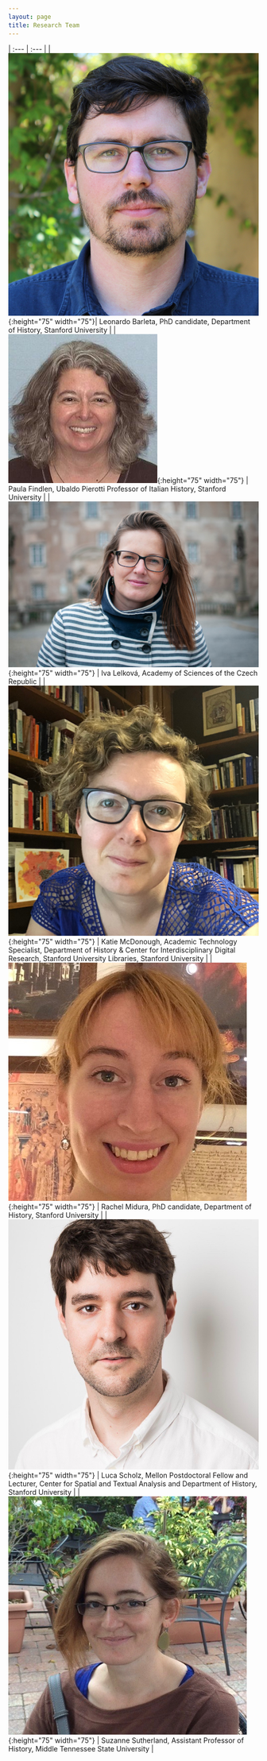 ```yaml
---
layout: page
title: Research Team
---
```


| :---       | :---       |
| ![](https://github.com/EMmobility/emm_site/blob/gh-pages/assets/img/barleta.jpg?raw=true){:height="75" width="75"}| Leonardo Barleta, PhD candidate, Department of History, Stanford University |
| ![](https://github.com/EMmobility/emm_site/blob/gh-pages/assets/img/findlen.jpg?raw=true){:height="75" width="75"} | Paula Findlen, Ubaldo Pierotti Professor of Italian History, Stanford University |
| ![](https://github.com/EMmobility/emm_site/blob/gh-pages/assets/img/iva.JPEG?raw=true){:height="75" width="75"} | Iva Lelková, Academy of Sciences of the Czech Republic |
| ![](https://github.com/EMmobility/emm_site/blob/gh-pages/assets/img/mcdonough.JPG?raw=true){:height="75" width="75"} | Katie McDonough, Academic Technology Specialist, Department of History & Center for Interdisciplinary Digital Research, Stanford University Libraries, Stanford University |
| ![](https://github.com/EMmobility/emm_site/blob/gh-pages/assets/img/midura.jpg?raw=true){:height="75" width="75"} | Rachel Midura, PhD candidate, Department of History, Stanford University |
| ![](https://github.com/EMmobility/emm_site/blob/gh-pages/assets/img/scholz.jpg?raw=true){:height="75" width="75"} | Luca Scholz, Mellon Postdoctoral Fellow and Lecturer, Center for Spatial and Textual Analysis and Department of History, Stanford University |
| ![](https://github.com/EMmobility/emm_site/blob/gh-pages/assets/img/sutherland.JPG?raw=true){:height="75" width="75"} | Suzanne Sutherland, Assistant Professor of History, Middle Tennessee State University |
